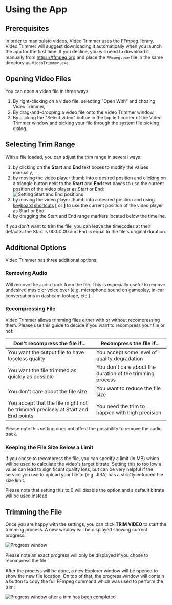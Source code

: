 # Using the App

## Prerequisites
In order to manipulate videos, Video Trimmer uses the [FFmpeg](https://ffmpeg.org) library. Video Trimmer will suggest downloading it automatically when you launch the app for the first time. If you decline, you will need to download it manually from https://ffmpeg.org and place the `FFmpeg.exe` file in the same directory as `VideoTrimmer.exe`.

## Opening Video Files
You can open a video file in three ways:
1. By right-clicking on a video file, selecting "Open With" and chosing Video Trimmer,
1. By drag-and-dropping a video file onto the Video Trimmer window,
1. By clicking the "Select video" button in the top left corner of the Video Trimmer window and picking your file through the system file picking dialog.

## Selecting Trim Range
With a file loaded, you can adjust the trim range in several ways:
1. by clicking on the **Start** and **End** text boxes to modify the values manually,
1. by moving the video player thumb into a desired position and clicking on a triangle button next to the **Start** and **End** text boxes to use the current position of the video player as Start or End:
![Setting Start and End positions](https://soft.rendeer.pl/VideoTrimmer/documentation/assets/VideoTrimmer-Start-End.png)
1. by moving the video player thumb into a desired position and using [keyboard shortcuts](https://soft.rendeer.pl/VideoTrimmer/overview/keyboard_shortcuts) **[** or **]** to use the current position of the video player as Start or End,
1. by dragging the Start and End range markers located below the timeline.

If you don't want to trim the file, you can leave the timecodes at their defaults: the Start is 00:00:00 and End is equal to the file's original duration.

## Additional Options
Video Trimmer has three additional options:

### Removing Audio
Will remove the audio track from the file. This is especially useful to remove undesired music or voice over (e.g. microphone sound on gameplay, in-car conversations in dashcam footage, etc.).

### Recompressing File
Video Trimmer allows trimming files either with or without recompressing them. Please use this guide to decide if you want to recompress your file or not:

| Don't recompress the file if... | Recompress the file if... |
| --- | --- |
| You want the output file to have loseless quality | You accept some level of quality degradation |
| You want the file trimmed as quickly as possible | You don't care about the duration of the trimming process |
| You don't care about the file size | You want to reduce the file size |
| You accept that the file might not be trimmed precisely at Start and End points | You need the trim to happen with high precision |

Please note this setting does not affect the possibility to remove the audio track.

### Keeping the File Size Below a Limit
If you chose to recompress the file, you can specify a limit (in MB) which will be used to calculate the video's target bitrate. Setting this to too low a value can lead to significant quality loss, but can be very helpful if the service you use to upload your file to (e.g. JIRA) has a strictly enforced file size limit.

Please note that setting this to 0 will disable the option and a default bitrate will be used instead.

## Trimming the File
Once you are happy with the settings, you can click **TRIM VIDEO** to start the trimming process. A new window will be displayed showing current progress:

![Progress window](https://soft.rendeer.pl/VideoTrimmer/documentation/assets/VideoTrimmer-Progress.png)

Please note an exact progress will only be displayed if you chose to recompress the file.

After the process will be done, a new Explorer window will be opened to show the new file location. On top of that, the progress window will contain a button to copy the full FFmpeg command which was used to perform the trim:

![Progress window after a trim has been completed](https://soft.rendeer.pl/VideoTrimmer/documentation/assets/VideoTrimmer-Progress-Finished.png)